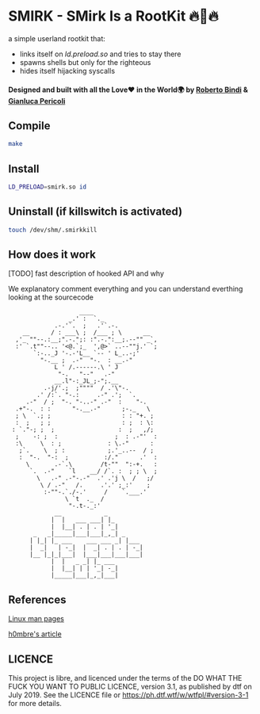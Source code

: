 # **SMIRK** - **SM**irk **I**s a **R**oot**K**it 🔥🥔🔥

a simple userland rootkit that:
- links itself on *ld.preload.so* and tries to stay there
- spawns shells but only for the righteous
- hides itself hijacking syscalls

#### Designed and built with all the Love❤️ in the World🌍 by [Roberto Bindi](https://github.com/ShotokanZH) & [Gianluca Pericoli](https://github.com/gpericol)

## Compile
```bash
make
```

## Install
```bash
LD_PRELOAD=smirk.so id
```

## Uninstall (if killswitch is activated)
```bash
touch /dev/shm/.smirkkill
```

## How does it work
[TODO] fast description of hooked API and why

We explanatory comment everything and you can understand everthing looking at the sourcecode
```text
                    ____
                 _.' :  `._
             .-.'`.  ;   .'`.-.
    __      / : ___\ ;  /___ ; \      __
  ,'_ ""--.:__;".-.";: :".-.":__;.--"" _`,
  :' `.t""--.. '<@.`;_  ',@>` ..--""j.' `;
       `:-.._J '-.-'L__ `-- ' L_..-;'
         "-.__ ;  .-"  "-.  : __.-"
             L ' /.------.\ ' J
              "-.   "--"   .-"
             __.l"-:_JL_;-";.__
          .-j/'.;  ;""""  / .'\"-.
        .' /:`. "-.:     .-" .';  `.
     .-"  / ;  "-. "-..-" .-"  :    "-.
  .+"-.  : :      "-.__.-"      ;-._   \
  ; \  `.; ;                    : : "+. ;
  :  ;   ; ;                    : ;  : \:
 : `."-; ;  ;                  :  ;   ,/;
  ;    -: ;  :                ;  : .-"'  :
  :\     \  : ;             : \.-"      :
   ;`.    \  ; :            ;.'_..--  / ;
   :  "-.  "-:  ;          :/."      .'  :
     \       .-`.\        /t-""  ":-+.   :
      `.  .-"    `l    __/ /`. :  ; ; \  ;
        \   .-" .-"-.-"  .' .'j \  /   ;/
         \ / .-"   /.     .'.' ;_:'    ;
          :-""-.`./-.'     /    `.___.'
                \ `t  ._  / 
                 "-.t-._:'
             __            _                
            |  |   ___ ___| |_              
            |  |__| . | . | '_|             
       _   _|_____|___|___|_,_| _     
      | |_| |_ ___    ___ ___ _| |___ 
      |  _|   | -_|  |  _| . | . | -_|
      |__ |_|_|___|  |___|___|___|___|
            |  |   _ _| |_ ___              
            |  |__| | | '_| -_|             
            |_____|___|_,_|___|
```

## References
[Linux man pages](https://linux.die.net/man/)

[h0mbre's article](https://h0mbre.github.io/Learn-C-By-Creating-A-Rootkit/)

## LICENCE

This project is libre, and licenced under the terms of the DO WHAT THE FUCK YOU WANT TO PUBLIC LICENCE, version 3.1, as published by dtf on July 2019. See the LICENCE file or https://ph.dtf.wtf/w/wtfpl/#version-3-1 for more details.
